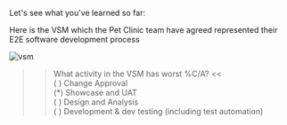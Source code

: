 Let's see what you've learned so far:  

Here is the VSM which the Pet Clinic team have agreed represented their E2E software development process  

![vsm](../../assets/online-devops-dojo/value-stream-mapping/valuestreammap.png)  

>> What activity in the VSM has worst %C/A? <<  
( ) Change Approval  
(*) Showcase and UAT  
( ) Design and Analysis  
( ) Development & dev testing (including test automation)  
